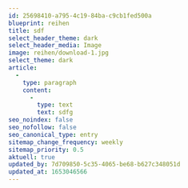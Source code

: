 ```yaml
---
id: 25698410-a795-4c19-84ba-c9cb1fed500a
blueprint: reihen
title: sdf
select_header_theme: dark
select_header_media: Image
image: reihen/download-1.jpg
select_theme: dark
article:
  -
    type: paragraph
    content:
      -
        type: text
        text: sdfg
seo_noindex: false
seo_nofollow: false
seo_canonical_type: entry
sitemap_change_frequency: weekly
sitemap_priority: 0.5
aktuell: true
updated_by: 7d709850-5c35-4065-be68-b627c348051d
updated_at: 1653046566
---
```

